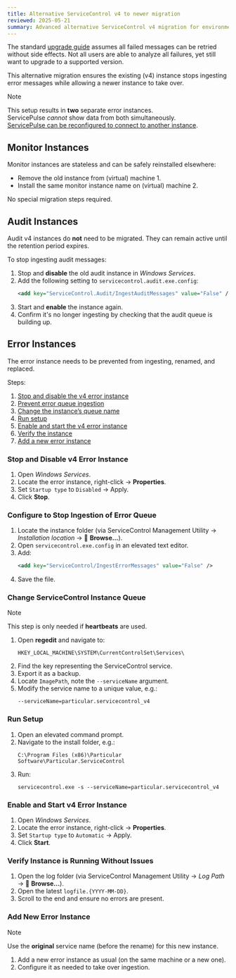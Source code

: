 ```yaml
---
title: Alternative ServiceControl v4 to newer migration  
reviewed: 2025-05-21  
summary: Advanced alternative ServiceControl v4 migration for environments that cannot retry all messages immediately.  
---
```


The standard [upgrade guide](/servicecontrol/upgrades/4to5/) assumes all failed messages can be retried without side effects. Not all users are able to analyze all failures, yet still want to upgrade to a supported version.

This alternative migration ensures the existing (v4) instance stops ingesting error messages while allowing a newer instance to take over.

> [!NOTE]  
> This setup results in **two** separate error instances.  
> ServicePulse *cannot* show data from both simultaneously.  
> [ServicePulse can be reconfigured to connect to another instance](/servicepulse/host-config.md#configuring-connections-via-the-servicepulse-ui).

## Monitor Instances

Monitor instances are stateless and can be safely reinstalled elsewhere:

- Remove the old instance from (virtual) machine 1.  
- Install the same monitor instance name on (virtual) machine 2.  

No special migration steps required.

## Audit Instances

Audit v4 instances do **not** need to be migrated. They can remain active until the retention period expires.

To stop ingesting audit messages:

1. Stop and **disable** the old audit instance in *Windows Services*.
2. Add the following setting to `servicecontrol.audit.exe.config`:
   ```xml
   <add key="ServiceControl.Audit/IngestAuditMessages" value="False" />
   ```
3. Start and **enable** the instance again.
4. Confirm it's no longer ingesting by checking that the audit queue is building up.

## Error Instances

The error instance needs to be prevented from ingesting, renamed, and replaced.

Steps:

1. [Stop and disable the v4 error instance](#error-instances-stop-and-disable-v4-error-instance)  
2. [Prevent error queue ingestion](#error-instances-configure-to-stop-ingestion-of-error-queue)  
3. [Change the instance’s queue name](#error-instances-change-servicecontrol-instance-queue)  
4. [Run setup](#run-setup)  
5. [Enable and start the v4 error instance](#error-instances-enable-and-start-v4-error-instance)  
6. [Verify the instance](#error-instances-verify-instance-is-running-without-issues)  
7. [Add a new error instance](#error-instances-add-new-error-instance)  

### Stop and Disable v4 Error Instance

1. Open *Windows Services*.
2. Locate the error instance, right-click → **Properties**.
3. Set `Startup type` to `Disabled` → Apply.
4. Click **Stop**.

### Configure to Stop Ingestion of Error Queue

1. Locate the instance folder (via ServiceControl Management Utility → *Installation location* → 📁 **Browse...**).
2. Open `servicecontrol.exe.config` in an elevated text editor.
3. Add:
   ```xml
   <add key="ServiceControl/IngestErrorMessages" value="False" />
   ```
4. Save the file.

### Change ServiceControl Instance Queue

> [!NOTE]  
> This step is only needed if **heartbeats** are used.

1. Open **regedit** and navigate to:  
   ```
   HKEY_LOCAL_MACHINE\SYSTEM\CurrentControlSet\Services\
   ```
2. Find the key representing the ServiceControl service.
3. Export it as a backup.
4. Locate `ImagePath`, note the `--serviceName` argument.
5. Modify the service name to a unique value, e.g.:
   ```
   --serviceName=particular.servicecontrol_v4
   ```

### Run Setup

1. Open an elevated command prompt.
2. Navigate to the install folder, e.g.:
   ```
   C:\Program Files (x86)\Particular Software\Particular.ServiceControl
   ```
3. Run:
   ```
   servicecontrol.exe -s --serviceName=particular.servicecontrol_v4
   ```

### Enable and Start v4 Error Instance

1. Open *Windows Services*.
2. Locate the error instance, right-click → **Properties**.
3. Set `Startup type` to `Automatic` → Apply.
4. Click **Start**.

### Verify Instance is Running Without Issues

1. Open the log folder (via ServiceControl Management Utility → *Log Path* → 📁 **Browse...**).
2. Open the latest `logfile.{YYYY-MM-DD}`.
3. Scroll to the end and ensure no errors are present.

### Add New Error Instance

> [!NOTE]  
> Use the **original** service name (before the rename) for this new instance.

1. Add a new error instance as usual (on the same machine or a new one).
2. Configure it as needed to take over ingestion.